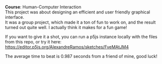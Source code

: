 **Course**: Human-Computer Interaction\
This project was about designing an efficient and user friendly graphical interface.\
It was a group project, which made it a ton of fun to work on, and the result turned out quite well. I actually think it makes for a fun game!

If you want to give it a shot, you can run a p5js instance locally with the files from this repo, or try it here:\
https://editor.p5js.org/AlexandreRamos/sketches/FveMAtJM4


The average time to beat is 0.987 seconds from a friend of mine, good luck!


